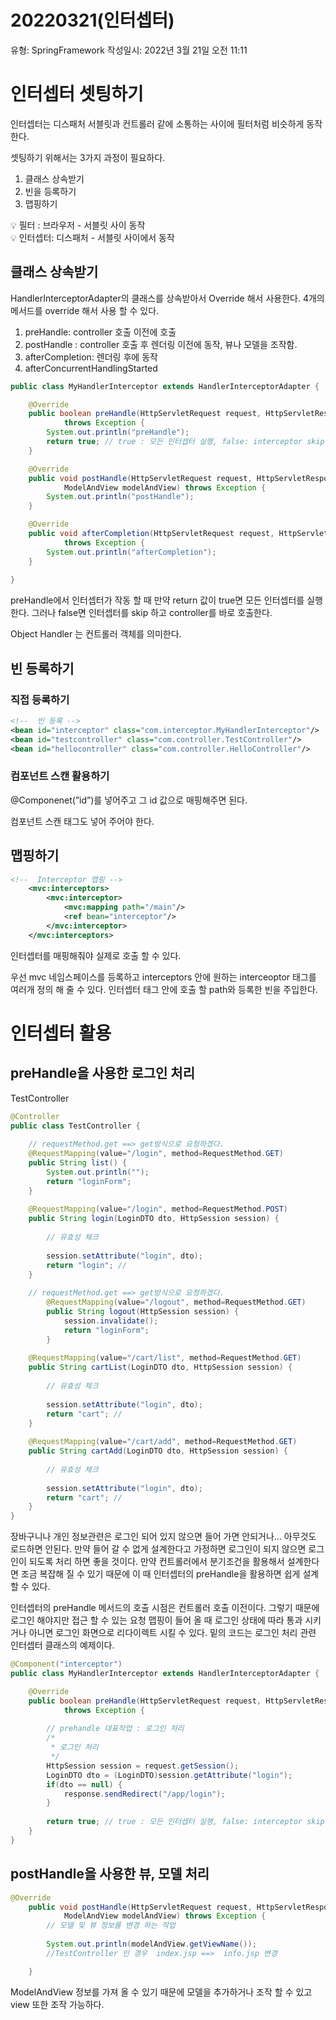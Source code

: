 # 20220321(인터셉터)

유형: SpringFramework
작성일시: 2022년 3월 21일 오전 11:11

# 인터셉터 셋팅하기

인터셉터는 디스패처 서블릿과 컨트롤러 같에 소통하는 사이에 필터처럼 비슷하게 동작한다.

셋팅하기 위해서는 3가지 과정이 필요하다.

1. 클래스 상속받기
2. 빈을 등록하기
3. 맵핑하기

<aside>
💡 필터 : 브라우저 - 서블릿 사이 동작

</aside>

<aside>
💡 인터셉터: 디스패처 - 서블릿  사이에서 동작

</aside>

## 클래스 상속받기

HandlerInterceptorAdapter의 클래스를 상속받아서 Override 해서 사용한다. 4개의 메서드를 override 해서 사용 할 수 있다.

1. preHandle: controller 호출 이전에 호출
2. postHandle : controller 호출 후 렌더링 이전에 동작, 뷰나 모델을 조작함.
3. afterCompletion: 렌더링 후에 동작
4. afterConcurrentHandlingStarted

```java
public class MyHandlerInterceptor extends HandlerInterceptorAdapter {

	@Override
	public boolean preHandle(HttpServletRequest request, HttpServletResponse response, Object handler)
			throws Exception {
		System.out.println("preHandle");
		return true; // true : 모든 인터셉터 실행, false: interceptor skip하고  Controller 바로 호출
	}

	@Override
	public void postHandle(HttpServletRequest request, HttpServletResponse response, Object handler,
			ModelAndView modelAndView) throws Exception {
		System.out.println("postHandle");
	}

	@Override
	public void afterCompletion(HttpServletRequest request, HttpServletResponse response, Object handler, Exception ex)
			throws Exception {
		System.out.println("afterCompletion");
	}
	
}
```

preHandle에서 인터셉터가 작동 할 때 만약 return 값이 true면 모든 인터셉터를 실행한다. 그러나 false면 인터셉터를 skip 하고 controller를 바로 호출한다.

Object Handler 는 컨트롤러 객체를 의미한다.

## 빈 등록하기

### 직접 등록하기

```xml
<!--  빈 등록 -->
<bean id="interceptor" class="com.interceptor.MyHandlerInterceptor"/>
<bean id="testcontroller" class="com.controller.TestController"/>
<bean id="hellocontroller" class="com.controller.HelloController"/>
```

### 컴포넌트 스캔 활용하기

@Componenet(”id”)를 넣어주고 그 id 값으로 매핑해주면 된다.

컴포넌트 스캔 태그도 넣어 주어야 한다.

## 맵핑하기

```xml
<!--  Interceptor 맵핑 -->
	<mvc:interceptors>
		<mvc:interceptor>
			<mvc:mapping path="/main"/>
			<ref bean="interceptor"/>
		</mvc:interceptor>
	</mvc:interceptors>
```

인터셉터를 매핑해줘야 실제로 호출 할 수 있다.

우선 mvc 네임스페이스를 등록하고  interceptors 안에 원하는 interceoptor 태그를 여러개 정의 해 줄 수 있다. 인터셉터 태그 안에 호출 할 path와 등록한 빈을 주입한다.

# 인터셉터 활용

## preHandle을 사용한 로그인 처리

TestController

```java
@Controller
public class TestController {
	
	// requestMethod.get ==> get방식으로 요청하겠다.
	@RequestMapping(value="/login", method=RequestMethod.GET)
	public String list() {
		System.out.println("");
		return "loginForm";
	}
	
	@RequestMapping(value="/login", method=RequestMethod.POST)
	public String login(LoginDTO dto, HttpSession session) {
		
		// 유효성 체크
		
		session.setAttribute("login", dto);
		return "login"; // 
	}
	
	// requestMethod.get ==> get방식으로 요청하겠다.
		@RequestMapping(value="/logout", method=RequestMethod.GET)
		public String logout(HttpSession session) {
			session.invalidate();
			return "loginForm";
		}
	
	@RequestMapping(value="/cart/list", method=RequestMethod.GET)
	public String cartList(LoginDTO dto, HttpSession session) {
		
		// 유효성 체크
		
		session.setAttribute("login", dto);
		return "cart"; // 
	}
	
	@RequestMapping(value="/cart/add", method=RequestMethod.GET)
	public String cartAdd(LoginDTO dto, HttpSession session) {
		
		// 유효성 체크
		
		session.setAttribute("login", dto);
		return "cart"; // 
	}
}
```

 장바구니나 개인 정보관련은 로그인 되어 있지 않으면 들어 가면 안되거나... 아무것도 로드하면 안된다. 만약 들어 갈 수 없게 설계한다고 가정하면 로그인이 되지 않으면 로그인이 되도록 처리 하면 좋을 것이다. 만약 컨트롤러에서 분기조건을 활용해서 설계한다면 조금 복잡해 질 수 있기 때문에 이 때 인터셉터의 preHandle을 활용하면 쉽게 설계 할 수 있다.

인터셉터의 preHandle 메서드의 호출 시점은 컨트롤러 호출 이전이다. 그렇기 때문에 로그인 해야지만 접근 할 수 있는 요청 맵핑이 들어 올 때 로그인 상태에 따라 통과 시키거나 아니면 로그인 화면으로 리다이렉트 시킬 수 있다.  밑의 코드는 로그인 처리 관련 인터셉터 클래스의 예제이다.

```java
@Component("interceptor")
public class MyHandlerInterceptor extends HandlerInterceptorAdapter {

	@Override
	public boolean preHandle(HttpServletRequest request, HttpServletResponse response, Object handler)
			throws Exception {
		
		// prehandle 대표작업 : 로그인 처리
		/*
		 * 로그인 처리
		 */
		HttpSession session = request.getSession();
		LoginDTO dto = (LoginDTO)session.getAttribute("login");
		if(dto == null) {
			response.sendRedirect("/app/login");
		}
		
		return true; // true : 모든 인터셉터 실행, false: interceptor skip하고  Controller 바로 호출
	}
}
```

## postHandle을 사용한 뷰, 모델 처리

```java
@Override
	public void postHandle(HttpServletRequest request, HttpServletResponse response, Object handler,
			ModelAndView modelAndView) throws Exception {
		// 모델 및 뷰 정보를 변경 하는 작업
		
		System.out.println(modelAndView.getViewName());
		//TestController 인 경우  index.jsp ==>  info.jsp 변경

	}
```

ModelAndView 정보를 가져 올 수 있기 때문에 모델을 추가하거나 조작 할 수 있고 view 또한 조작 가능하다.